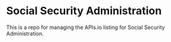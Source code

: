 # Social Security Administration
This is a repo for managing the APIs.io listing for Social Security Administration.